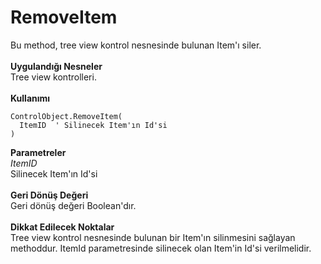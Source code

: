 # RemoveItem

Bu method, tree view kontrol nesnesinde bulunan Item'ı siler.\
\
**Uygulandığı Nesneler**\
Tree view kontrolleri.\
\
**Kullanımı**

```
ControlObject.RemoveItem(
  ItemID  ' Silinecek Item'ın Id'si
)
```

**Parametreler**\
_ItemID_\
Silinecek Item'ın Id'si\
\
**Geri Dönüş Değeri**\
Geri dönüş değeri Boolean'dır.\
\
**Dikkat Edilecek Noktalar**\
Tree view kontrol nesnesinde bulunan bir Item'ın silinmesini sağlayan methoddur. ItemId parametresinde silinecek olan Item'in Id'si verilmelidir.
